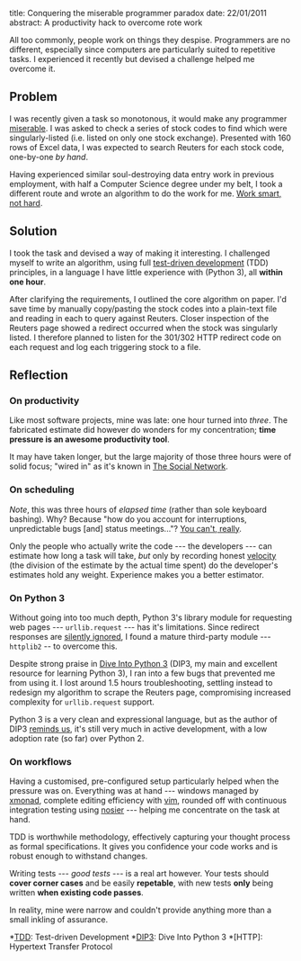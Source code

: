 title: Conquering the miserable programmer paradox
date: 22/01/2011
abstract: A productivity hack to overcome rote work

All too commonly, people work on things they despise. Programmers are no
different, especially since computers are particularly suited to repetitive
tasks. I experienced it recently but devised a challenge helped me overcome
it.

Problem
-------

I was recently given a task so monotonous, it would make any programmer
[miserable][]. I was asked to check a series of stock codes to find which were
singularly-listed (i.e. listed on only one stock exchange). Presented with 160
rows of Excel data, I was expected to search Reuters for each stock code,
one-by-one *by hand*.

Having experienced similar soul-destroying data entry work in previous
employment, with half a Computer Science degree under my belt, I took a
different route and wrote an algorithm to do the work for me. [Work smart, not
hard][smart].

Solution
--------

I took the task and devised a way of making it interesting. I challenged myself
to write an algorithm, using full [test-driven development][tdd] (TDD)
principles, in a language I have little experience with (Python 3), all **within
one hour**.

After clarifying the requirements, I outlined the core algorithm on paper. I'd
save time by manually copy/pasting the stock codes into a plain-text file and
reading in each to query against Reuters. Closer inspection of the Reuters page
showed a redirect occurred when the stock was singularly listed. I therefore
planned to listen for the 301/302 HTTP redirect code on each request and log
each triggering stock to a file.

Reflection
----------

### On productivity

Like most software projects, mine was late: one hour turned into *three*. The
fabricated estimate did however do wonders for my concentration; **time pressure
is an awesome productivity tool**.

It may have taken longer, but the large majority of those three hours were of
solid focus; "wired in" as it's known in [The Social Network][fb].

### On scheduling

*Note*, this was three hours of *elapsed time* (rather than sole keyboard
bashing). Why? Because "how do you account for interruptions, unpredictable
bugs [and] status meetings..."? [You can't, really][esp].

Only the people who actually write the code --- the developers --- can estimate
how long a task will take, *but* only by recording honest [velocity][] (the
division of the estimate by the actual time spent) do the developer's estimates
hold any weight. Experience makes you a better estimator.

### On Python 3

Without going into too much depth, Python 3's library module for requesting web
pages --- `urllib.request` --- has it's limitations. Since redirect responses are
[silently ignored][fancy], I found a mature third-party module --- `httplib2` --
to overcome this.

Despite strong praise in [Dive Into Python 3][dip3] (DIP3, my main and excellent
resource for learning Python 3), I ran into a few bugs that prevented me from
using it. I lost around 1.5 hours troubleshooting, settling instead to redesign
my algorithm to scrape the Reuters page, compromising increased complexity for
`urllib.request` support.

Python 3 is a very clean and expressional language, but as the author of DIP3
[reminds us][pilgrim], it's still very much in active development, with a low
adoption rate (so far) over Python 2.

### On workflows

Having a customised, pre-configured setup particularly helped when the pressure
was on. Everything was at hand --- windows managed by [xmonad][], complete editing
efficiency with [vim][], rounded off with continuous integration testing using
[nosier][] --- helping me concentrate on the task at hand.

TDD is worthwhile methodology, effectively capturing your thought process as
formal specifications. It gives you confidence your code works and is robust
enough to withstand changes.

Writing tests --- *good tests* --- is a real art however. Your tests should
**cover corner cases** and be easily **repetable**, with new tests **only** being
written **when existing code passes**.

In reality, mine were narrow and couldn't provide anything more than a small
inkling of assurance.

  [miserable]: http://blog.garlicsim.org/post/2840398276/the-miserable-programmer-paradox
  [smart]: https://secure.wikimedia.org/wikipedia/en/wiki/Work_smart
  [tdd]: https://secure.wikimedia.org/wikipedia/en/wiki/Test-driven_development
  [esp]: http://www.joelonsoftware.com/items/2007/10/26.html
  [velocity]: https://secure.wikimedia.org/wikipedia/en/wiki/Velocity_(software_methodology)
  [fb]: https://secure.wikimedia.org/wikipedia/en/wiki/The_social_network 
  [pilgrim]: http://www.reddit.com/r/IAmA/comments/f545e/i_am_a_fourtime_published_author_i_write_free/c1dcgsm
  [fancy]: http://docs.python.org/py3k/library/urllib.request.html?highlight=urllib#urllib.request.FancyURLopener
  [dip3]: http://diveintopython3.org/http-web-services.html#introducing-httplib2
  [xmonad]: http://xmonad.org/
  [vim]: http://www.vim.org/
  [nosier]: http://pypi.python.org/pypi/nosier

  *[TDD]: Test-driven Development
  *[DIP3]: Dive Into Python 3
  *[HTTP]: Hypertext Transfer Protocol
